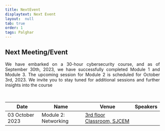 ```yaml
---
title: NextEvent
displaytext: Next Event
layout:  null
tab: true
order: 1
tags: Palghar
---
```


## Next Meeting/Event

<p style="text-align: justify;">We have embarked on a 30-hour cybersecurity course, and as of September 30th, 2023, we have successfully completed Module 1 and Module 3. The upcoming session for Module 2 is scheduled for October 3rd, 2023. We invite you to stay tuned for additional sessions and further insights into the course</p>
<br/>

| Date | Name | Venue | Speakers |
| --- | --- | --- | --- |
| 03 October 2023 | Module 2: Networking | [3rd floor Classroom, SJCEM](https://goo.gl/maps/7m4h94sBRYznxcYF9) |  | 
